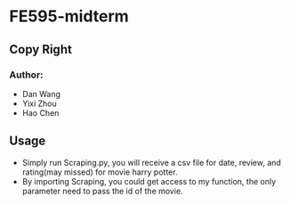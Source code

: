 # FE595-midterm
## Copy Right
### Author: 
* Dan Wang 
* Yixi Zhou
* Hao Chen

## Usage
* Simply run Scraping.py, you will receive a csv file for date, review, and rating(may missed) for movie harry potter.
* By importing Scraping, you could get access to my function, the only parameter need to pass the id of the movie.
